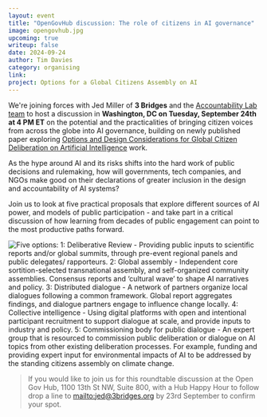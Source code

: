 ```yaml
---
layout: event
title: "OpenGovHub discussion: The role of citizens in AI governance"
image: opengovhub.jpg
upcoming: true
writeup: false
date: 2024-09-24
author: Tim Davies
category: organising
link: 
project: Options for a Global Citizens Assembly on AI
---
```


We're joining forces with Jed Miller of **3 Bridges** and the [Accountability Lab team](https://accountabilitylab.org/) to host a discussion in **Washington, DC on Tuesday, September 24th at 4 PM ET** on the potential and the practicalities of bringing citizen voices from across the globe into AI governance, building on newly published paper exploring [Options and Design Considerations for Global Citizen Deliberation on Artificial Intelligence](https://connectedbydata.org/resources/global-deliberation-ai) work.

<!--more-->

As the hype around AI and its risks shifts into the hard work of public decisions and rulemaking, how will governments, tech companies, and NGOs make good on their declarations of greater inclusion in the design and accountability of AI systems?

Join us to look at five practical proposals that explore different sources of AI power, and models of public participation - and take part in a critical discussion of how learning from decades of public engagement can point to the most productive paths forward. 

![Five options: 1: Deliberative Review - Providing public inputs to scientific reports and/or global summits, through pre-event regional panels and public delegates/ rapporteurs. 2: Global assembly - Independent core sortition-selected transnational assembly, and self-organized community assemblies. Consensus reports and ‘cultural wave’ to shape AI narratives and policy. 3: Distributed dialogue - A network of partners organize local dialogues following a common framework. Global report aggregates findings, and dialogue partners engage to influence change locally.  4: Collective intelligence - Using digital platforms with open and intentional participant recruitment to support dialogue at scale, and provide inputs to industry and policy. 5: Commissioning body for public dialogue - An expert group that is resourced to commission public deliberation or dialogue on AI topics from other existing deliberation processes. For example, funding and providing expert input for environmental impacts of AI to be addressed by the standing citizens assembly on climate change.]({{site.baseurl}}/assets/events/gca-ai-options-five.png)

> If you would like to join us for this roundtable discussion at the Open Gov Hub, 1100 13th St NW, Suite 800, with a Hub Happy Hour to follow drop a line to [mailto:jed@3bridges.org](jed@3bridges.org) by 23rd September to confirm your spot. 